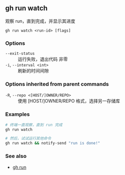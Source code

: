 ## gh run watch

观察 run，直到完成，并显示其进度

```
gh run watch <run-id> [flags]
```

### Options

<dl class="flags">
	<dt><code>--exit-status</code></dt>
	<dd>运行失败，退出代码 非零</dd>

<dt><code>-i</code>, <code>--interval &lt;int&gt;</code></dt>
<dd>刷新的时间间隙</dd>

</dl>

### Options inherited from parent commands

<dl class="flags">
	<dt><code>-R</code>, <code>--repo &lt;[HOST/]OWNER/REPO&gt;</code></dt>
	<dd>使用 [HOST/]OWNER/REPO 格式，选择另一存储库</dd>
</dl>

### Examples

```bash
# 终端一直观察，直到 run 完成
gh run watch

# 然后，试试运行其他命令
gh run watch && notify-send "run is done!"
```

### See also

- [gh run](./gh_run.zh.md)
